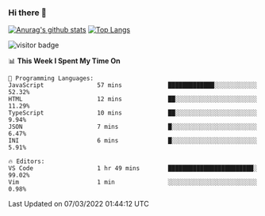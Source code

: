 ### Hi there 👋

<!--
**Akelio-zhang/akelio-zhang** is a ✨ _special_ ✨ repository because its `README.md` (this file) appears on your GitHub profile.

Here are some ideas to get you started:

- 🔭 I’m currently working on ...
- 🌱 I’m currently learning ...
- 👯 I’m looking to collaborate on ...
- 🤔 I’m looking for help with ...
- 💬 Ask me about ...
- 📫 How to reach me: ...
- 😄 Pronouns: ...
- ⚡ Fun fact: ...
-->

[![Anurag's github stats](https://github-readme-stats.vercel.app/api?username=akelio-zhang&line_height=24&hide=contribs&show_icons=true&count_private=true)](https://github.com/anuraghazra/github-readme-stats)
[![Top Langs](https://github-readme-stats.vercel.app/api/top-langs/?username=akelio-zhang&card_width=240&layout=compact&hide=html)](https://github.com/anuraghazra/github-readme-stats)


![visitor badge](https://visitor-badge.glitch.me/badge?page_id=akelio-zhang.README.md)
<!--START_SECTION:waka-->
📊 **This Week I Spent My Time On** 

```text
💬 Programming Languages: 
JavaScript               57 mins             █████████████░░░░░░░░░░░░   52.32% 
HTML                     12 mins             ██░░░░░░░░░░░░░░░░░░░░░░░   11.29% 
TypeScript               10 mins             ██░░░░░░░░░░░░░░░░░░░░░░░   9.94% 
JSON                     7 mins              █░░░░░░░░░░░░░░░░░░░░░░░░   6.47% 
INI                      6 mins              █░░░░░░░░░░░░░░░░░░░░░░░░   5.91%

🔥 Editors: 
VS Code                  1 hr 49 mins        ████████████████████████░   99.02% 
Vim                      1 min               ░░░░░░░░░░░░░░░░░░░░░░░░░   0.98%

```


 Last Updated on 07/03/2022 01:44:12 UTC
<!--END_SECTION:waka-->

